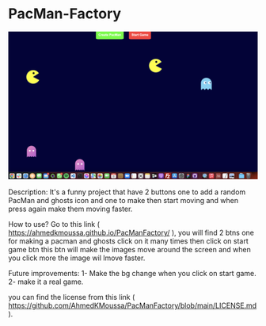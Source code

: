 # PacMan-Factory


<img src="Screenshot 2023-01-08 at 1.25.41 AM.png">


Description: It's a funny project that have 2 buttons one to add a random PacMan and ghosts icon and one to make then start moving and when press again make them moving faster.

How to use?
Go to this link ( https://ahmedkmoussa.github.io/PacManFactory/ ), you will find 2 btns one for making a pacman and ghosts click on it many times then click on start game btn this btn will make the images move around the screen and when you click more the image wil lmove faster.

Future improvements: 
1- Make the bg change when you click on start game.
2- make it a real game.

you can find the license from this link ( https://github.com/AhmedKMoussa/PacManFactory/blob/main/LICENSE.md ).
